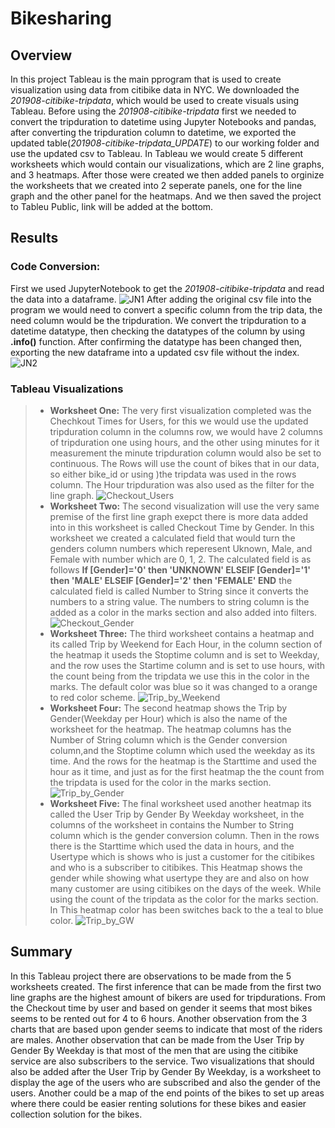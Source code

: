 # Bikesharing

## Overview
In this project Tableau is the main pprogram that is used to create visualization using data from citibike data in NYC. We downloaded the *201908-citibike-tripdata*, which would be used to create visuals using Tableau. Before using the *201908-citibike-tripdata* first we needed to convert the tripduration to datetime using Jupyter Notebooks and pandas, after converting the tripduration column to datetime, we exported the updated table(*201908-citibike-tripdata_UPDATE*) to our working folder and use the updated csv to Tableau. In Tableau we would create 5 different worksheets which would contain our visualizations, which are 2 line graphs, and 3 heatmaps. After those were created we then added panels to orginize the worksheets that we created into 2 seperate panels, one for the line graph and the other panel for the heatmaps. And we then saved the project to Tableu Public, link will be added at the bottom.
## Results
### Code Conversion:
First we used JupyterNotebook to get the *201908-citibike-tripdata* and read the data into a dataframe.
![JN1](https://user-images.githubusercontent.com/97326526/172066630-701bc583-fe0d-4413-ba28-46accec499a1.JPG)
After adding the original csv file into the program we would need to convert a specific column from the trip data, the need column would be the tripduration. We convert the tripduration to a datetime datatype, then checking the datatypes of the column by using **.info()** function. After confirming the datatype has been changed then, exporting the new dataframe into a updated csv file without the index.
![JN2](https://user-images.githubusercontent.com/97326526/172066775-583c4aab-2ee2-46a9-a8e7-88538dcaed27.JPG)
### Tableau Visualizations
> - **Worksheet One:**
The very first visualization completed was the Chechkout Times for Users, for this we would use the updated tripduration column in the columns row, we would have 2 columns of tripduration one using hours, and the other using minutes for it measurement the minute tripduration column would also be set to continuous. The Rows will use the count of bikes that in our data, so either bike_id or using )the tripdata was used in the rows column. The Hour tripduration was also used as the filter for the line graph.
![Checkout_Users](https://user-images.githubusercontent.com/97326526/172067174-8ada5abc-cfdc-4d8e-b977-198091cbde79.JPG)
> - **Worksheet Two:**
> The second visualization will use the very same premise of the first line graph exepct there is more data added into in this worksheet is called Checkout Time by Gender. In this worksheet we created a calculated field that would turn the genders column numbers which reperesent Uknown, Male, and Female with number which are 0, 1, 2. The calculated field is as follows **If [Gender]='0' then 'UNKNOWN' ELSEIF [Gender]='1' then 'MALE' ELSEIF [Gender]='2' then 'FEMALE' END** the calculated field is called Number to String since it converts the numbers to a string value. The numbers to string column is the added as a color in the marks section and also added into filters.
![Checkout_Gender](https://user-images.githubusercontent.com/97326526/172067390-68e21a7f-6a00-4350-950d-1c6748491b57.JPG)
> - **Worksheet Three:**
The third worksheet contains a heatmap and its called Trip by Weekend for Each Hour, in the column section of the heatmap it useds the Stoptime column and is set to Weekday, and the row uses the Startime column and is set to use hours, with the count being from the tripdata we use this in the color in the marks. The default color was blue so it was changed to a orange to red color scheme.
![Trip_by_Weekend](https://user-images.githubusercontent.com/97326526/172067762-5a55e855-2eef-4537-bb93-00d82ab4747c.JPG)
> - **Worksheet Four:**
The second heatmap shows the Trip by Gender(Weekday per Hour) which is also the name of the worksheet for the heatmap. The heatmap columns has the Number of String column which is the Gender conversion column,and the Stoptime column which used the weekday as its time. And the rows for the heatmap is the Starttime and used the hour as it time, and just as for the first heatmap the the count from the tripdata is used for the color in the marks section.
![Trip_by_Gender](https://user-images.githubusercontent.com/97326526/172068120-f2b5a507-6cf1-442c-b980-9f3985639760.JPG)
> - **Worksheet Five:**
The final worksheet used another heatmap its called the User Trip by Gender By Weekday worksheet, in the columns of the worksheet in contains the Number to String column which is the gender conversion column. Then in the rows there is the Starttime which used the data in hours, and the Usertype which is shows who is just a customer for the citibikes and who is a subscriber to citibikes. This Heatmap shows the gender while showing what usertype they are and also on how many customer are using citibikes on the days of the week. While using the count of the tripdata as the color for the marks section. In This heatmap color has been switches back to the a teal to blue color.
![Trip_by_GW](https://user-images.githubusercontent.com/97326526/172068552-99d67d2d-ae12-4a3f-8518-0de085d5909a.JPG)
## Summary
In this Tableau project there are observations to be made from the 5 worksheets created. The first inference that can be made from the first two line graphs are the highest amount of bikers are used for tripdurations. From the Checkout time by user and based on gender it seems that most bikes seems to be rented out for 4 to 6 hours. Another observation from the 3 charts that are based upon gender seems to indicate that most of the riders are males. Another observation that can be made from the User Trip by Gender By Weekday is that most of the men that are using the citibike service are also subscribers to the service. Two visualizations that should also be added after the User Trip by Gender By Weekday, is a worksheet to display the age of the users who are subscribed and also the gender of the users. Another could be a map of the end points of the bikes to set up areas where there could be easier renting solutions for these bikes and easier collection solution for the bikes.
